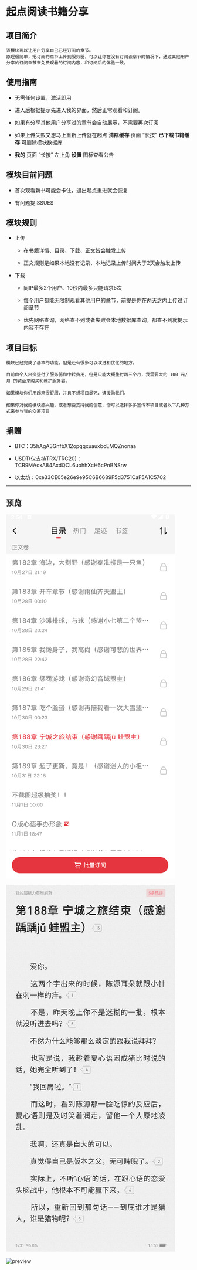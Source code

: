 # 起点阅读书籍分享

## 项目简介

    
    该模块可以让用户分享自己已经订阅的章节。
    原理很简单，把订阅的章节上传到服务器，可以让你在没有订阅该章节的情况下，通过其他用户分享的订阅章节来免费观看的订阅内容，和订阅后的体验一致。

## 使用指南

 * 无需任何设置，激活即用

 * 进入后根据提示先进入我的界面，然后正常观看和订阅。

 * 如果有分享其他用户分享过的章节会自动展示，不需要再次订阅

 * 如果上传失败又想马上重新上传就在起点 **清除缓存** 页面 “长按” **已下载书籍缓存** 可删除模块数据库

 * **我的** 页面 “长按” 左上角 **设置** 图标查看公告

## 模块目前问题

 * 首次观看新书可能会卡住，退出起点重进就会恢复

 * 有问题提ISSUES

## 模块规则

* 上传

    - 在书籍详情、目录、下载、正文皆会触发上传

    - 正文规则是如果本地没有记录、本地记录上传时间大于2天会触发上传

* 下载

    - 同IP最多2个用户、10秒内最多只能请求5次

    - 每个用户都能无限制观看其他用户的章节，前提是你在两天之内上传过订阅章节

    - 优先网络查询，网络查不到或者失败会本地数据库查询，都查不到就提示内容不存在

## 项目目标

    
    模块已经完成了基本的功能，但是还有很多可以改进和优化的地方。

    目前由个人出资垫付了服务器和中转费用，但是只能大概垫付两三个月，我需要大约 100 元/月 的资金来购买和维护服务器。

    如果模块你们用起来很舒服，并且不想项目暴死，请援助我们。

    如果你对我的模块感兴趣，或者想要支持我的创意，你可以选择多多宣传本项目或者以下几种方式来参与我的众筹项目


## 捐赠

    

* BTC：35hAgA3GnfbX12opqqxuauxbcEMQZnonaa

* USDT(仅支持TRX/TRC20)：TCR9MAoxA84AxdQCL6uohhXcH6cPnBNSrw

* 以太坊：0xe33CE05e26e9e95C6B6689F5d3751CaF5A1C5702

---

## 预览

![preview1](previews/preview1.png)

![preview2](previews/preview2.png)

![preview](previews/preview.gif)
